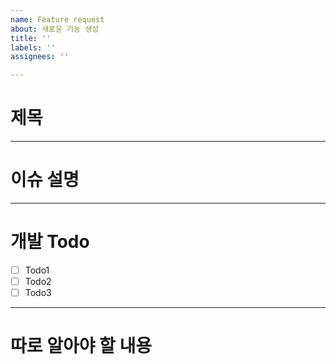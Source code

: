 ```yaml
---
name: Feature request
about: 새로운 기능 생성
title: ''
labels: ''
assignees: ''

---
```


# 제목

----
# 이슈 설명

----
# 개발 Todo
- [ ] Todo1
- [ ] Todo2
- [ ] Todo3

-----
# 따로 알아야 할 내용
